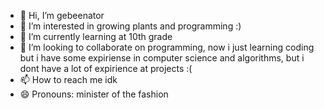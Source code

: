 - 👋 Hi, I’m gebeenator
- 👀 I’m interested in growing plants and programming :)
- 🌱 I’m currently learning at 10th grade
- 💞️ I’m looking to collaborate on programming, now i just learning coding but i have some expiriense in computer science and algorithms, but i dont have a lot of expirience at projects :(
- 📫 How to reach me idk 
- 😄 Pronouns: minister of the fashion

<!---
gebeenator/gebeenator is a ✨ special ✨ repository because its `README.md` (this file) appears on your GitHub profile.
You can click the Preview link to take a look at your changes.
--->
